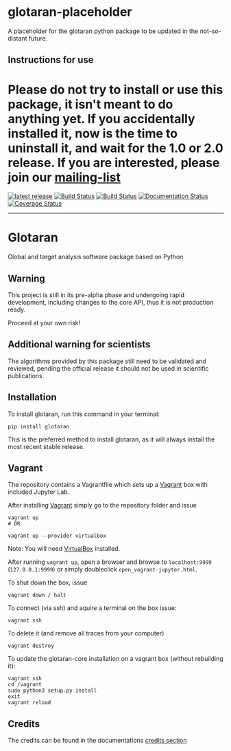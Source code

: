 # glotaran-placeholder
A placeholder for the glotaran python package to be updated in the not-so-distant future.

## Instructions for use
Please do not try to install or use this package, it isn't meant to do anything yet.
If you accidentally installed it, now is the time to uninstall it, and wait for the 1.0 or 2.0 release. If you are interested, please join our [mailing-list](https://groups.google.com/forum/#!forum/glotaran)
=======
[![latest release](https://pypip.in/version/glotaran/badge.svg)](https://pypi.org/project/glotaran/)
[![Build Status](https://travis-ci.org/glotaran/glotaran.svg?branch=master)](https://travis-ci.org/glotaran/glotaran)
[![Build Status](https://ci.appveyor.com/api/projects/status/github/glotaran/glotaran?branch=master&svg=true)](https://ci.appveyor.com/project/glotaran/glotaran?branch=master)
[![Documentation Status](https://readthedocs.org/projects/glotaran/badge/?version=latest)](https://glotaran.readthedocs.io/en/latest/?badge=latest)
[![Coverage Status](https://coveralls.io/repos/github/glotaran/glotaran/badge.svg?branch=master)](https://coveralls.io/github/glotaran/glotaran?branch=master)

---

# Glotaran
Global and target analysis software package based on Python

## Warning
This project is still in its pre-alpha phase and undergoing rapid development, including changes to the core API, thus it is not production ready.

Proceed at your own risk!

## Additional warning for scientists
The algorithms provided by this package still need to be validated and reviewed, pending the official release it should not be used in scientific publications.

## Installation

To install glotaran, run this command in your terminal:

    pip install glotaran

This is the preferred method to install glotaran, as it will always install the most recent stable release.

## Vagrant

The repository contains a Vagrantfile which sets up a [Vagrant](https://www.vagrantup.com/) box with included Jupyter Lab.

After installing [Vagrant](https://www.vagrantup.com/) simply go to the
repository folder and issue

    vagrant up
    # OR

    vagrant up --provider virtualbox

Note: You will need [VirtualBox](https://www.virtualbox.org/) installed.

After running `vagrant up`, open a browser and browse to `localhost:9999` (`127.0.0.1:9999`) or simply doubleclick `open_vagrant-jupyter.html`.

To shut down the box, issue

    vagrant down / halt

To connect (via ssh) and aquire a terminal on the box issue:

    vagrant ssh

To delete it (and remove all traces from your computer)

    vagrant destroy

To update the glotaran-core installation on a vagrant box (without rebuilding it):

    vagrant ssh
    cd /vagrant
    sudo python3 setup.py install
    exit
    vagrant reload


## Credits

The credits can be found in the documentations
[credits section](https://glotaran.readthedocs.io/en/latest/credits.html)
